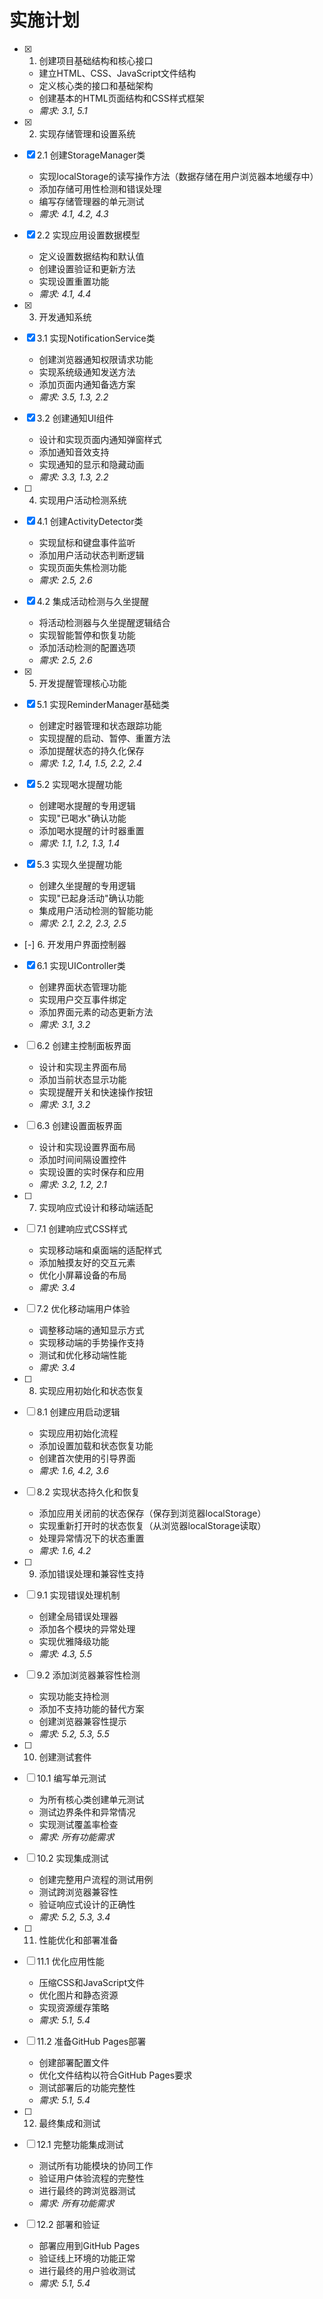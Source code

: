 # 实施计划

- [x] 1. 创建项目基础结构和核心接口
  - 建立HTML、CSS、JavaScript文件结构
  - 定义核心类的接口和基础架构
  - 创建基本的HTML页面结构和CSS样式框架
  - _需求: 3.1, 5.1_

- [x] 2. 实现存储管理和设置系统
- [x] 2.1 创建StorageManager类
  - 实现localStorage的读写操作方法（数据存储在用户浏览器本地缓存中）
  - 添加存储可用性检测和错误处理
  - 编写存储管理器的单元测试
  - _需求: 4.1, 4.2, 4.3_

- [x] 2.2 实现应用设置数据模型
  - 定义设置数据结构和默认值
  - 创建设置验证和更新方法
  - 实现设置重置功能
  - _需求: 4.1, 4.4_

- [x] 3. 开发通知系统
- [x] 3.1 实现NotificationService类
  - 创建浏览器通知权限请求功能
  - 实现系统级通知发送方法
  - 添加页面内通知备选方案
  - _需求: 3.5, 1.3, 2.2_

- [x] 3.2 创建通知UI组件
  - 设计和实现页面内通知弹窗样式
  - 添加通知音效支持
  - 实现通知的显示和隐藏动画
  - _需求: 3.3, 1.3, 2.2_

- [ ] 4. 实现用户活动检测系统
- [x] 4.1 创建ActivityDetector类
  - 实现鼠标和键盘事件监听
  - 添加用户活动状态判断逻辑
  - 实现页面失焦检测功能
  - _需求: 2.5, 2.6_

- [x] 4.2 集成活动检测与久坐提醒
  - 将活动检测器与久坐提醒逻辑结合
  - 实现智能暂停和恢复功能
  - 添加活动检测的配置选项
  - _需求: 2.5, 2.6_

- [x] 5. 开发提醒管理核心功能
- [x] 5.1 实现ReminderManager基础类
  - 创建定时器管理和状态跟踪功能
  - 实现提醒的启动、暂停、重置方法
  - 添加提醒状态的持久化保存
  - _需求: 1.2, 1.4, 1.5, 2.2, 2.4_

- [x] 5.2 实现喝水提醒功能
  - 创建喝水提醒的专用逻辑
  - 实现"已喝水"确认功能
  - 添加喝水提醒的计时器重置
  - _需求: 1.1, 1.2, 1.3, 1.4_

- [x] 5.3 实现久坐提醒功能
  - 创建久坐提醒的专用逻辑
  - 实现"已起身活动"确认功能
  - 集成用户活动检测的智能功能
  - _需求: 2.1, 2.2, 2.3, 2.5_

- [-] 6. 开发用户界面控制器
- [x] 6.1 实现UIController类
  - 创建界面状态管理功能
  - 实现用户交互事件绑定
  - 添加界面元素的动态更新方法
  - _需求: 3.1, 3.2_

- [ ] 6.2 创建主控制面板界面
  - 设计和实现主界面布局
  - 添加当前状态显示功能
  - 实现提醒开关和快速操作按钮
  - _需求: 3.1, 3.2_

- [ ] 6.3 创建设置面板界面
  - 设计和实现设置界面布局
  - 添加时间间隔设置控件
  - 实现设置的实时保存和应用
  - _需求: 3.2, 1.2, 2.1_

- [ ] 7. 实现响应式设计和移动端适配
- [ ] 7.1 创建响应式CSS样式
  - 实现移动端和桌面端的适配样式
  - 添加触摸友好的交互元素
  - 优化小屏幕设备的布局
  - _需求: 3.4_

- [ ] 7.2 优化移动端用户体验
  - 调整移动端的通知显示方式
  - 实现移动端的手势操作支持
  - 测试和优化移动端性能
  - _需求: 3.4_

- [ ] 8. 实现应用初始化和状态恢复
- [ ] 8.1 创建应用启动逻辑
  - 实现应用初始化流程
  - 添加设置加载和状态恢复功能
  - 创建首次使用的引导界面
  - _需求: 1.6, 4.2, 3.6_

- [ ] 8.2 实现状态持久化和恢复
  - 添加应用关闭前的状态保存（保存到浏览器localStorage）
  - 实现重新打开时的状态恢复（从浏览器localStorage读取）
  - 处理异常情况下的状态重置
  - _需求: 1.6, 4.2_

- [ ] 9. 添加错误处理和兼容性支持
- [ ] 9.1 实现错误处理机制
  - 创建全局错误处理器
  - 添加各个模块的异常处理
  - 实现优雅降级功能
  - _需求: 4.3, 5.5_

- [ ] 9.2 添加浏览器兼容性检测
  - 实现功能支持检测
  - 添加不支持功能的替代方案
  - 创建浏览器兼容性提示
  - _需求: 5.2, 5.3, 5.5_

- [ ] 10. 创建测试套件
- [ ] 10.1 编写单元测试
  - 为所有核心类创建单元测试
  - 测试边界条件和异常情况
  - 实现测试覆盖率检查
  - _需求: 所有功能需求_

- [ ] 10.2 实现集成测试
  - 创建完整用户流程的测试用例
  - 测试跨浏览器兼容性
  - 验证响应式设计的正确性
  - _需求: 5.2, 5.3, 3.4_

- [ ] 11. 性能优化和部署准备
- [ ] 11.1 优化应用性能
  - 压缩CSS和JavaScript文件
  - 优化图片和静态资源
  - 实现资源缓存策略
  - _需求: 5.1, 5.4_

- [ ] 11.2 准备GitHub Pages部署
  - 创建部署配置文件
  - 优化文件结构以符合GitHub Pages要求
  - 测试部署后的功能完整性
  - _需求: 5.1, 5.4_

- [ ] 12. 最终集成和测试
- [ ] 12.1 完整功能集成测试
  - 测试所有功能模块的协同工作
  - 验证用户体验流程的完整性
  - 进行最终的跨浏览器测试
  - _需求: 所有功能需求_

- [ ] 12.2 部署和验证
  - 部署应用到GitHub Pages
  - 验证线上环境的功能正常
  - 进行最终的用户验收测试
  - _需求: 5.1, 5.4_